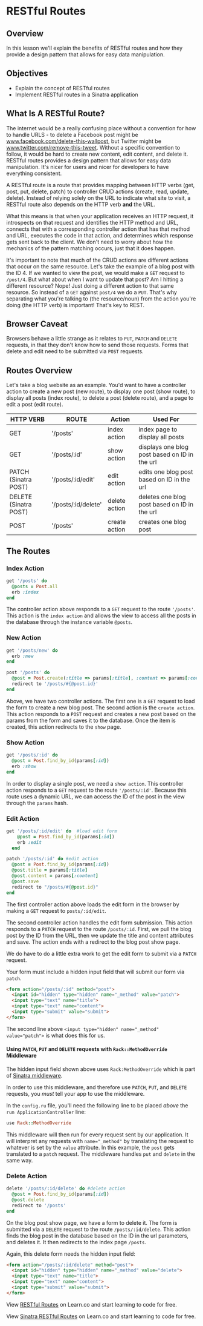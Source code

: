 # RESTful Routes 

## Overview

In this lesson we'll explain the benefits of RESTful routes and how they provide a design pattern that allows for easy data manipulation. 

## Objectives
+ Explain the concept of RESTful routes
+ Implement RESTful routes in a Sinatra application

## What Is A RESTful Route?

The internet would be a really confusing place without a convention for how to handle URLS - to delete a Facebook post might be www.facebook.com/delete-this-wallpost, but Twitter might be www.twitter.com/remove-this-tweet. Without a specific convention to follow, it would be hard to create new content, edit content, and delete it. RESTful routes provides a design pattern that allows for easy data manipulation. It's nicer for users and nicer for developers to have everything consistent.

A RESTful route is a route that provides mapping between HTTP verbs (get, post, put, delete, patch) to controller CRUD actions (create, read, update, delete). Instead of relying solely on the URL to indicate what site to visit, a RESTful route also depends on the HTTP verb __and__ the URL.

What this means is that when your application receives an HTTP request, it introspects on that request and identifies the HTTP method and URL, connects that with a corresponding controller action that has that method and URL, executes the code in that action, and determines which response gets sent back to the client. We don't need to worry about how the mechanics of the pattern matching occurs, just that it does happen.

It's important to note that much of the CRUD actions are different actions that occur on the same resource. Let's take the example of a blog post with the ID 4. If we wanted to view the post, we would make a `GET` request to `/post/4`. But what about when I want to update that post? Am I hitting a different resource? Nope! Just doing a different action to that same resource. So instead of a `GET` against `post/4` we do a `PUT`. That's why separating what you're talking to (the resource/noun) from the action you're doing (the HTTP verb) is important! That's key to REST.

## Browser Caveat

Browsers behave a little strange as it relates to `PUT`, `PATCH` and `DELETE` requests, in that they don't know how to send those requests. Forms that delete and edit need to be submitted via `POST` requests.

## Routes Overview

Let's take a blog website as an example. You'd want to have a controller action to create a new post (new route), to display one post (show route), to display all posts (index route), to delete a post (delete route), and a page to edit a post (edit route).

| HTTP VERB | ROUTE | Action | Used For |
|---        |---    |---      |---      |
|  GET |  '/posts' | index action   | index page to display all posts   |
|   GET |   '/posts/:id'| show action   |displays one blog post based on ID in the url|
|   PATCH (Sinatra POST)| '/posts/:id/edit'   | edit action   | edits one blog post based on ID in the url  |
|   DELETE (Sinatra POST)| '/posts/:id/delete'   | delete action   |deletes one blog post based on ID in the url  |
|   POST| '/posts'   | create action   |creates one blog post |


## The Routes

###  Index Action

```ruby
get '/posts' do
  @posts = Post.all
  erb :index
end
```

The controller action above responds to a `GET` request to the route `'/posts'`. This action is the `index action` and allows the view to access all the posts in the database through the instance variable `@posts`.


### New Action

```ruby
get '/posts/new' do
  erb :new
end

post '/posts' do
  @post = Post.create(:title => params[:title], :content => params[:content])
  redirect to '/posts/#{@post.id}'
end
```

Above, we have two controller actions. The first one is a `GET` request to load the form to create a new blog post. The second action is the `create action`. This action responds to a `POST` request and creates a new post based on the params from the form and saves it to the database. Once the item is created, this action redirects to the `show` page. 


### Show Action

```ruby
get '/posts/:id' do
  @post = Post.find_by_id(params[:id])
  erb :show
end
```

In order to display a single post, we need a `show action`. This controller action responds to a `GET` request to the route `'/posts/:id'`. Because this route uses a dynamic URL, we can access the ID of the post in the view through the `params` hash.

### Edit Action

```ruby
get '/posts/:id/edit' do  #load edit form
    @post = Post.find_by_id(params[:id])
    erb :edit
  end

patch '/posts/:id' do #edit action
  @post = Post.find_by_id(params[:id])
  @post.title = params[:title]
  @post.content = params[:content]
  @post.save
  redirect to "/posts/#{@post.id}"
end
```

The first controller action above loads the edit form in the browser by making a `GET` request to `posts/:id/edit`.

The second controller action handles the edit form submission. This action responds to a `PATCH` request to the route `/posts/:id`. First, we pull the blog post by the ID from the URL, then we update the title and content attributes and save. The action ends with a redirect to the blog post show page.

We do have to do a little extra work to get the edit form to submit via a `PATCH` request.

Your form must include a hidden input field that will submit our form via `patch`.

```html
<form action="/posts/:id" method="post">
  <input id="hidden" type="hidden" name="_method" value="patch">
  <input type="text" name="title">
  <input type="text" name="content">
  <input type="submit" value="submit">
</form>
```

The second line above `<input type="hidden" name="_method" value="patch">` is what does this for us.

#### Using `PATCH`, `PUT` and `DELETE` requests with `Rack::MethodOverride` Middleware

The hidden input field shown above uses `Rack:MethodOverride` which is part of [Sinatra middleware](https://github.com/rack/rack/blob/master/lib/rack/method_override.rb). 

In order to use this middleware, and therefore use `PATCH`, `PUT`, and `DELETE` requests, you *must* tell your app to use the middleware. 

In the `config.ru` file, you'll need the following line to be placed *above* the `run ApplicationController` line:

```ruby
use Rack::MethodOverride
```

This middleware will then run for every request sent by our application. It will interpret any requests with `name="_method"` by translating  the request to whatever is set by the `value` attribute. In this example, the `post` gets translated to a `patch` request. The middleware handles `put` and `delete` in the same way.

### Delete Action

```ruby
delete '/posts/:id/delete' do #delete action
  @post = Post.find_by_id(params[:id])
  @post.delete
  redirect to '/posts'
end
```

On the blog post show page, we have a form to delete it. The form is submitted via a `DELETE` request to the route `/posts/:id/delete`. This action finds the blog post in the database based on the ID in the url parameters, and deletes it. It then redirects to the index page `/posts`.

Again, this delete form needs the hidden input field:

```html
<form action="/posts/:id/delete" method="post">
  <input id="hidden" type="hidden" name="_method" value="delete">
  <input type="text" name="title">
  <input type="text" name="content">
  <input type="submit" value="submit">
</form>
```

<p data-visibility='hidden'>View <a href='https://learn.co/lessons/sinatra-restful-routes-readme' title='RESTful Routes'>RESTful Routes</a> on Learn.co and start learning to code for free.</p>

<p class='util--hide'>View <a href='https://learn.co/lessons/sinatra-restful-routes-readme'>Sinatra RESTful Routes</a> on Learn.co and start learning to code for free.</p>
